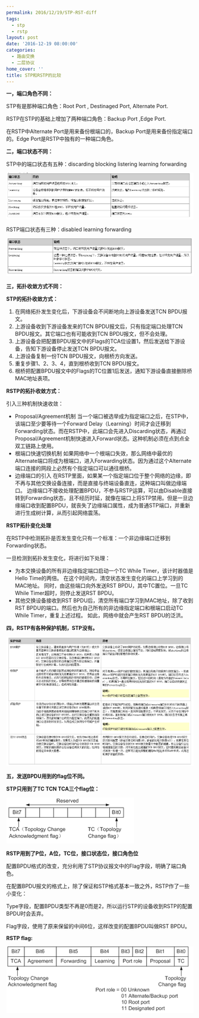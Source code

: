 ```yaml
---
permalink: 2016/12/19/STP-RST-diff
tags:
  - stp
  - rstp
layout: post
date: '2016-12-19 08:00:00'
categories:
  - 路由交换
  - 二层协议
home_cover: ''
title: STP和RSTP的比较
---
```


**一，端口角色不同：**


STP有是那种端口角色：Root Port , Destinaged Port, Alternate Port.


RSTP在STP的基础上增加了两种端口角色：Backup Port ,Edge Port.


在RSTP中Alternate Port是用来备份根端口的，Backup Port是用来备份指定端口的。Edge Port是RSTP中独有的一种端口角色。


**二，端口状态不同：**


STP中的端口状态有五种：discarding   blocking  listering  learning   forwarding


![5ab8f5143f608.png](../post_images/3e0fcb6ef918d54d6d724549d0987e51.png)


RSTP端口状态有三种：disabled   learning  forwarding


![5ab8f53301bed.png](../post_images/9d4318f3de930641be8ab37d56f28b62.png)


**三，拓扑收敛方式不同：**


**STP的拓扑收敛方式：**

1. 在网络拓扑发生变化后，下游设备会不间断地向上游设备发送TCN BPDU报文。
2. 上游设备收到下游设备发来的TCN BPDU报文后，只有指定端口处理TCN BPDU报文。其它端口也有可能收到TCN BPDU报文，但不会处理。
3. 上游设备会把配置BPDU报文中的Flags的TCA位设置1，然后发送给下游设备，告知下游设备停止发送TCN BPDU报文。
4. 上游设备复制一份TCN BPDU报文，向根桥方向发送。
5. 重复步骤1、2、3、4，直到根桥收到TCN BPDU报文。
6. 根桥把配置BPDU报文中的Flags的TC位置1后发送，通知下游设备直接删除桥MAC地址表项。

**RSTP的拓扑收敛方式：**


引入三种机制快速收敛：

- Proposal/Agreement机制
当一个端口被选举成为指定端口之后，在STP中，该端口至少要等待一个Forward Delay（Learning）时间才会迁移到Forwarding状态。而在RSTP中，此端口会先进入Discarding状态，再通过Proposal/Agreement机制快速进入Forward状态。这种机制必须在点到点全双工链路上使用。
- 根端口快速切换机制
如果网络中一个根端口失效，那么网络中最优的Alternate端口将成为根端口，进入Forwarding状态。因为通过这个Alternate端口连接的网段上必然有个指定端口可以通往根桥。
- 边缘端口的引入
在RSTP里面，如果某一个指定端口位于整个网络的边缘，即不再与其他交换设备连接，而是直接与终端设备直连，这种端口叫做边缘端口。
边缘端口不接收处理配置BPDU，不参与RSTP运算，可以由Disable直接转到Forwarding状态，且不经历时延，就像在端口上将STP禁用。但是一旦边缘端口收到配置BPDU，就丧失了边缘端口属性，成为普通STP端口，并重新进行生成树计算，从而引起网络震荡。

**RSTP拓扑变化处理**


在RSTP中检测拓扑是否发生变化只有一个标准：一个非边缘端口迁移到Forwarding状态。


一旦检测到拓扑发生变化，将进行如下处理：

- 为本交换设备的所有非边缘指定端口启动一个TC While Timer，该计时器值是Hello Time的两倍。
在这个时间内，清空状态发生变化的端口上学习到的MAC地址。
同时，由这些端口向外发送RST BPDU，其中TC置位。一旦TC While Timer超时，则停止发送RST BPDU。
- 其他交换设备接收到RST BPDU后，清空所有端口学习到MAC地址，除了收到RST BPDU的端口。然后也为自己所有的非边缘指定端口和根端口启动TC While Timer，重复上述过程。
如此，网络中就会产生RST BPDU的泛洪。

**四，RSTP有各种保护机制，STP没有。**


![5ab8f600c715a.png](../post_images/5c8980d0422883164b97376794ee71b6.png)


**五，发送BPDU用到的flag位不同。**


**STP只用到了TC TCN TCA三个flag位：**


![5ab8f62499a79.png](../post_images/ca542f5c8e31d5e7f2942ad30c3c7864.png)


**RSTP用到了P位，A位，TC位，接口状态位，接口角色位**


配置BPDU格式的改变，充分利用了STP协议报文中的Flag字段，明确了端口角色。


在配置BPDU报文的格式上，除了保证和STP格式基本一致之外，RSTP作了一些小变化：


Type字段，配置BPDU类型不再是0而是2，所以运行STP的设备收到RSTP的配置BPDU时会丢弃。


Flag字段，使用了原来保留的中间6位，这样改变的配置BPDU叫做RST BPDU。


**RSTP flag:**


![5ab8f65128354.png](../post_images/aeafd88a2f35369a0ff285f37a9f2c5f.png)

